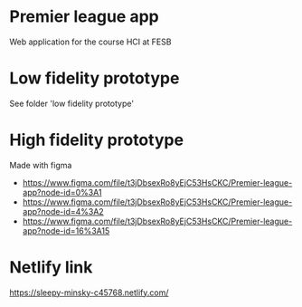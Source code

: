 # Premier league app
Web application for the course HCI at FESB

# Low fidelity prototype
See folder 'low fidelity prototype'

# High fidelity prototype
Made with figma 
* https://www.figma.com/file/t3jDbsexRo8yEjC53HsCKC/Premier-league-app?node-id=0%3A1
* https://www.figma.com/file/t3jDbsexRo8yEjC53HsCKC/Premier-league-app?node-id=4%3A2
* https://www.figma.com/file/t3jDbsexRo8yEjC53HsCKC/Premier-league-app?node-id=16%3A15

# Netlify link

https://sleepy-minsky-c45768.netlify.com/

